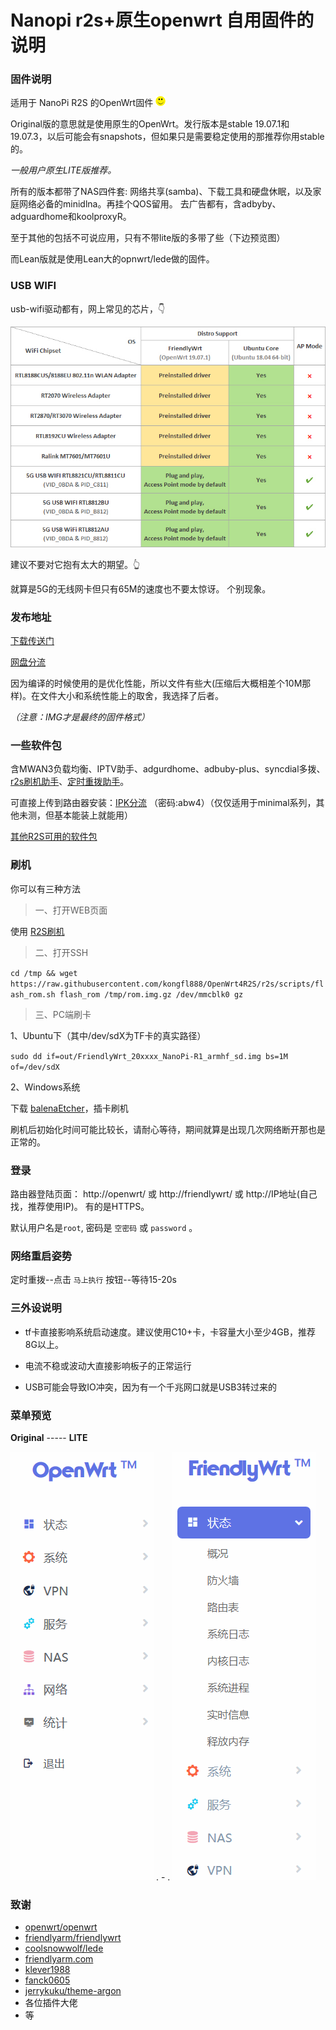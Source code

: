 # Nanopi r2s+原生openwrt 自用固件的说明


### 固件说明

适用于 NanoPi R2S 的OpenWrt固件 ![smile](./assets/smile.png)

Original版的意思就是使用原生的OpenWrt。发行版本是stable 19.07.1和19.07.3，以后可能会有snapshots，但如果只是需要稳定使用的那推荐你用stable的。

*一般用户原生LITE版推荐。*

所有的版本都带了NAS四件套: 网络共享(samba)、下载工具和硬盘休眠，以及家庭网络必备的minidlna。再挂个QOS留用。 去广告都有，含adbyby、adguardhome和koolproxyR。

至于其他的包括不可说应用，只有不带lite版的多带了些（下边预览图）

而Lean版就是使用Lean大的opnwrt/lede做的固件。

### USB WIFI

usb-wifi驱动都有，网上常见的芯片，👇

![支持列表](./assets/R2swrt-usbwifi-08.jpg)

建议不要对它抱有太大的期望。👆

就算是5G的无线网卡但只有65M的速度也不要太惊讶。 个别现象。

### 发布地址

[下载传送门](https://github.com/kongfl888/OpenWrt4R2S/releases)

[网盘分流](https://github.com/kongfl888/OpenWrt4R2S/blob/r2s/README.txt)

因为编译的时候使用的是优化性能，所以文件有些大(压缩后大概相差个10M那样)。在文件大小和系统性能上的取舍，我选择了后者。

*（注意：IMG才是最终的固件格式）*

### 一些软件包

含MWAN3负载均衡、IPTV助手、adgurdhome、adbuby-plus、syncdial多拨、[r2s刷机助手](https://github.com/kongfl888/luci-app-r2sflasher/releases)、[定时重拨助手](https://github.com/kongfl888/luci-app-autorewan/releases)。

可直接上传到路由器安装：[IPK分流](https://kongfl888.lanzous.com/b04sj203c) （密码:abw4）（仅仅适用于minimal系列，其他未测，但基本能装上就能用）

[其他R2S可用的软件包](https://github.com/kongfl888/r2s-openwrt-packages)

### 刷机

你可以有三种方法

> 一、打开WEB页面

使用 [R2S刷机](https://github.com/kongfl888/luci-app-r2sflasher/releases)

> 二、打开SSH

``cd /tmp && wget https://raw.githubusercontent.com/kongfl888/OpenWrt4R2S/r2s/scripts/flash_rom.sh
flash_rom /tmp/rom.img.gz /dev/mmcblk0 gz``

> 三、PC端刷卡

1、Ubuntu下（其中/dev/sdX为TF卡的真实路径）

``sudo dd if=out/FriendlyWrt_20xxxx_NanoPi-R1_armhf_sd.img bs=1M of=/dev/sdX``

2、Windows系统

下载 [balenaEtcher](http://www.ksite.xyz/contents/balena-etcher.html)，插卡刷机

刷机后初始化时间可能比较长，请耐心等待，期间就算是出现几次网络断开那也是正常的。

### 登录

路由器登陆页面： http://openwrt/ 或 http://friendlywrt/  或 http://IP地址(自己找，推荐使用IP)。 有的是HTTPS。

默认用户名是``root``, 密码是 ``空密码`` 或 ``password`` 。

### 网络重启姿势

定时重拨--点击 ``马上执行`` 按钮--等待15-20s

### 三外设说明

+ tf卡直接影响系统启动速度。建议使用C10+卡，卡容量大小至少4GB，推荐8G以上。

+ 电流不稳或波动大直接影响板子的正常运行

+ USB可能会导致IO冲突，因为有一个千兆网口就是USB3转过来的

### 菜单预览

**Original**  ----- **LITE**

![original.gif](./assets/1907-n.gif) .  -  . ![Lite.gif](./assets/lite2.gif)

### 致谢

- [openwrt/openwrt](https://github.com/openwrt/openwrt)
- [friendlyarm/friendlywrt](https://github.com/friendlyarm/friendlywrt)
- [coolsnowwolf/lede](https://github.com/coolsnowwolf/lede)
- [friendlyarm.com](http://wiki.friendlyarm.com/wiki/index.php/How_to_Build_FriendlyWrt/zh)
- [klever1988 ](https://github.com/klever1988/)
- [fanck0605](https://github.com/fanck0605)
- [jerrykuku/theme-argon](https://github.com/jerrykuku/luci-theme-argon)
- 各位插件大佬
- 等
